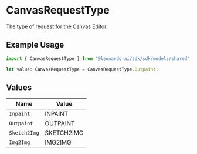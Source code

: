 # CanvasRequestType

The type of request for the Canvas Editor.

## Example Usage

```typescript
import { CanvasRequestType } from "@leonardo-ai/sdk/sdk/models/shared";

let value: CanvasRequestType = CanvasRequestType.Outpaint;
```

## Values

| Name         | Value        |
| ------------ | ------------ |
| `Inpaint`    | INPAINT      |
| `Outpaint`   | OUTPAINT     |
| `Sketch2Img` | SKETCH2IMG   |
| `Img2Img`    | IMG2IMG      |